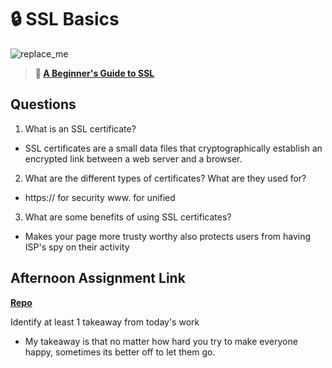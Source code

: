 # 🔒 SSL Basics

![replace_me](https://codeworks.blob.core.windows.net/public/assets/img/illustrations/placeholder.svg)

> **📖 [A Beginner's Guide to SSL](https://codeworksacademy.com/fs-student-guide/resources/wk8-9/07-SSL)**

## Questions

1. What is an SSL certificate?
- SSL certificates are a small data files that cryptographically establish an encrypted link between a web server and a browser. 
2. What are the different types of certificates? What are they used for?
- https:// for security www. for unified 
3. What are some benefits of using SSL certificates?
- Makes your page more trusty worthy also protects users from having ISP's spy on their activity
## Afternoon Assignment Link

**[Repo](https://github.com/Enderdr4gon74/Ping-Pong-TT)**

Identify at least 1 takeaway from today's work
- My takeaway is that no matter how hard you try to make everyone happy, sometimes its better off to let them go.